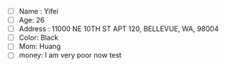 - [ ] Name : Yifei
- [ ] Age: 26
- [ ] Address : 11000 NE 10TH ST APT 120, BELLEVUE, WA, 98004
- [ ] Color: Black
- [ ] Mom: Huang
- [ ] money: I am very poor now
test 
